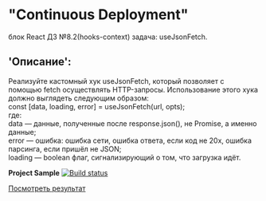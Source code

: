 # "Continuous Deployment"  
блок React ДЗ №8.2(hooks-context) задача: useJsonFetch. 

## 'Описание':  
Реализуйте кастомный хук useJsonFetch, который позволяет с помощью fetch осуществлять HTTP-запросы. Использование этого хука должно выглядеть следующим образом:  
const [data, loading, error] = useJsonFetch(url, opts);  
где:  
data — данные, полученные после response.json(), не Promise, а именно данные;  
error — ошибка: ошибка сети, ошибка ответа, если код не 20x, ошибка парсинга, если пришёл не JSON;  
loading — boolean флаг, сигнализирующий о том, что загрузка идёт.

**Project Sample** [![Build status](https://ci.appveyor.com/api/projects/status/gfxg4c0986v04jyl?svg=true)](https://ci.appveyor.com/project/Gronik4/react8-2hooks-cont-uj)
  
[Посмотреть результат](https://gronik4.github.io/react8.2hooks.cont-uj/)
